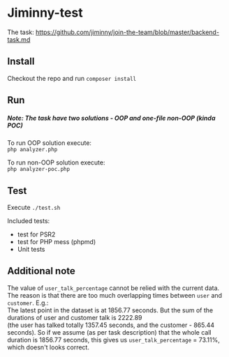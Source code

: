 # Jiminny-test

The task: https://github.com/jiminny/join-the-team/blob/master/backend-task.md

## Install
Checkout the repo and run `composer install`

## Run

##### Note: The task have two solutions - OOP and one-file non-OOP (kinda POC)

To run OOP solution execute:  
`php analyzer.php`

To run non-OOP solution execute:  
`php analyzer-poc.php`

## Test

Execute `./test.sh`

Included tests:
- test for PSR2
- test for PHP mess (phpmd)
- Unit tests

## Additional note
The value of `user_talk_percentage` cannot be relied with the current data.  
The reason is that there are too much overlapping times between `user` and `customer`.
E.g.:  
The latest point in the dataset is at 1856.77 seconds. 
But the sum of the durations of user and customer talk is 2222.89  
(the user has talked totally 1357.45 seconds, and the customer - 865.44 seconds).
So if we assume (as per task description) that the whole call duration is 1856.77 seconds, this gives us `user_talk_percentage` = 73.11%, which doesn't looks correct.

